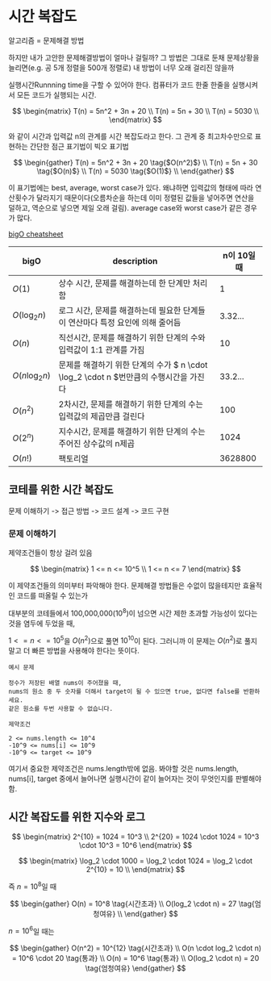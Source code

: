# 시간 복잡도

알고리즘 = 문제해결 방법

하지만 내가 고안한 문제해결방법이 얼마나 걸릴까? 그 방법은 그대로 둔채 문제상황을 늘리면(e.g. 공 5개 정렬을 500개 정렬로) 내 방법이 너무 오래 걸리진 않을까

실행시간Runnning time을 구할 수 있어야 한다. 컴퓨터가 코드 한줄 한줄을 실행시켜서 모든 코드가 실행되는 시간.

$$
\begin{matrix}
T(n) = 5n^2 + 3n + 20 \\
T(n) = 5n + 30 \\
T(n) = 5030 \\
\end{matrix}
$$

와 같이 시간과 입력값 n의 관계를 시간 복잡도라고 한다. 그 관계 중 최고차수만으로 표현하는 간단한 점근 표기법이 빅오 표기법

$$
\begin{gather}
T(n) = 5n^2 + 3n + 20  \tag{$O(n^2)$} \\
T(n) = 5n + 30 \tag{$O(n)$} \\
T(n) = 5030 \tag{$O(1)$} \\
\end{gather}
$$

이 표기법에는 best, average, worst case가 있다. 왜냐하면 입력값의 형태에 따라 연산횟수가 달라지기 때문이다(오름차순을 하는데 이미 정렬된 값들을 넣어주면 연산을 덜하고, 역순으로 넣으면 제일 오래 걸림). average case와 worst case가 같은 경우가 많다.

[bigO cheatsheet](https://www.bigocheatsheet.com/)

| bigO            | description                                                                           | n이 10일 때 |
| --------------- | ------------------------------------------------------------------------------------- | ----------- |
| $O(1)$          | 상수 시간, 문제를 해결하는데 한 단계만 처리함                                         | 1           |
| $O(\log_2 n)$   | 로그 시간, 문제를 해결하는데 필요한 단계들이 연산마다 특정 요인에 의해 줄어듬         | 3.32...     |
| $O(n)$          | 직선시간, 문제를 해결하기 위한 단계의 수와 입력값이 1:1 관계를 가짐                   | 10          |
| $O(n \log_2 n)$ | 문제를 해결하기 위한 단계의 수가 $ n \cdot \log_2 \cdot n $번만큼의 수행시간을 가진다 | 33.2...     |
| $O(n^2)$        | 2차시간, 문제를 해결하기 위한 단계의 수는 입력값의 제곱만큼 걸린다                    | 100         |
| $O(2^n)$        | 지수시간, 문제를 해결하기 위한 단계의 수는 주어진 상수값의 n제곱                      | 1024        |
| $O(n!)$         | 팩토리얼                                                                              | 3628800     |

## 코테를 위한 시간 복잡도

문제 이해하기 -> 접근 방법 -> 코드 설계 -> 코드 구현

### 문제 이해하기

제약조건들이 항상 걸려 있음

$$
\begin{matrix}
1 <= n <= 10^5 \\
1 <= n <= 7
\end{matrix}
$$

이 제약조건들의 의미부터 파악해야 한다.
문제해결 방법들은 수없이 많을테지만 효율적인 코드를 떠올릴 수 있는가

대부분의 코테들에서 100,000,000($10 ^ 8$)이 넘으면 시간 제한 초과할 가능성이 있다는 것을 염두에 두었을 때,

$1 <= n <= 10^5$을 $O(n^2)$으로 풀면 $10^{10}$이 된다. 그러니까 이 문제는 $O(n^2)$로 풀지 말고 더 빠른 방법을 사용해야 한다는 뜻이다.

```plain
예시 문제

정수가 저장된 배열 nums이 주어졌을 때,
nums의 원소 중 두 숫자를 더해서 target이 될 수 있으면 true, 없다면 false를 반환하세요.
같은 원소를 두번 사용할 수 없습니다.

제약조건

2 <= nums.length <= 10^4
-10^9 <= nums[i] <= 10^9
-10^9 <= target <= 10^9
```

여기서 중요한 제약조건은 nums.length밖에 없음. 봐야할 것은 nums.length, nums[i], target 중에서 늘어나면 실행시간이 같이 늘어자는 것이 무엇인지를 판별해야 함.

## 시간 복잡도를 위한 지수와 로그

$$
\begin{matrix}
2^{10} = 1024 = 10^3 \\
2^{20} = 1024 \cdot 1024 = 10^3 \cdot 10^3 = 10^6
\end{matrix}
$$

$$
\begin{matrix}
\log_2 \cdot 1000 = \log_2 \cdot 1024 = \log_2 \cdot 2^{10} = 10  \\
\end{matrix}
$$

즉 $n = 10^8$일 때

$$
\begin{gather}
O(n) = 10^8 \tag{시간초과} \\
O(log_2 \cdot n) = 27 \tag{엄청여유} \\
\end{gather}
$$

$n = 10^6$일 때는

$$
\begin{gather}
O(n^2) = 10^{12} \tag{시간초과} \\
O(n \cdot log_2 \cdot n) = 10^6 \cdot 20 \tag{통과} \\
O(n) = 10^6 \tag{통과} \\
O(log_2 \cdot n) = 20 \tag{엄청여유}
\end{gather}
$$
